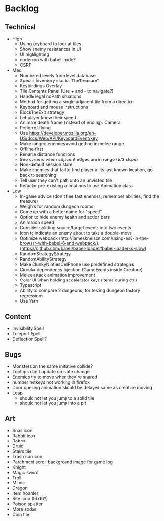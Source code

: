 # Backlog
## Technical
- High
  - Using keyboard to look at tiles
  - Show enemy resistances in UI
  - UI highlighting
  - nodemon with babel-node?
  - CSRF
- Med
  - Numbered levels from level database
  - Special inventory slot for TheTreasure?
  - Keybindings Overlay
  - Tile Contents Panel (Use + and - to navigate?)
  - Handle legal noPath situations
  - Method for getting a single adjacent tile from a direction
  - Keyboard and mouse instructions
  - BlockTheExit strategy
  - Let player know their speed
  - Animate death frame (instead of ending). Camera
  - Potion of flying
  - Use https://developer.mozilla.org/en-US/docs/Web/API/KeyboardEvent/key
  - Make ranged enemies avoid getting in melee range
  - Offline-first
  - Rename distance functions
  - See corners when adjacent edges are in range (5/3 slope)
  - Non-default session store
  - Make enemies that fail to find player at its last known location, go back to searching
  - Tell user they can't path onto an unvisited tile
  - Refactor pre-existing animations to use Animation class
- Low
  - In-game advice (don't flee fast enemies, remember abilities, find the treasure)
  - Weights for random dungeon rooms
  - Come up with a better name for "speed"
  - Option to hide enemy health and action bars
  - Animation speed
  - Consider splitting source/target events into two events
  - Icon to indicate an enemy about to take a double-move
  - Optimize webpack (http://jamesknelson.com/using-es6-in-the-browser-with-babel-6-and-webpack/), (https://github.com/babel/babel-loader#babel-loader-is-slow)
  - RandomStrategyStrategy
  - RandomAbilityStrategy
  - Make ClunkyNintiesCellPhone use predefined strategies
  - Circular dependency injection (GameEvents inside Creature)
  - Melee attack animation improvement
  - Color UI when holding accelerator keys (items during ctrl)
  - Typescript
  - Ability to compare 2 dungeons, for testing dungeon factory regressions
  - Use Yarn

## Content
  - Invisibility Spell
  - Teleport Spell
  - Deflection Spell?

## Bugs
  - Monsters on the same initiative collide?
  - Tooltips don't update on state change
  - Enemies try to move when they're snared
  - number hotkeys not working in firefox
  - Door opening animation should be delayed same as creature moving
  - Leap
    - should not let you jump to a solid tile
    - should not let you jump into a pit


## Art
  - Snail icon
  - Rabbit icon
  - Robes
  - Druid
  - Stairs tile
  - Trash can icon
  - Parchment scroll background image for game log
  - Knight
  - Magic sword
  - Troll
  - Mimic
  - Dragon
  - Item hoarder
  - Site icon (16x16?)
  - Poison splatter
  - More sodas
  - Coin tile
